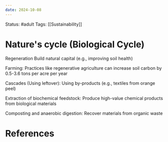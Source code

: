 ```yaml
---
date: 2024-10-08
---
```


Status: #adult 
Tags: [[Sustainability]]
# Nature's cycle (Biological Cycle)
Regeneration Build natural capital (e.g., improving soil health)

Farming: Practices like regenerative agriculture can increase soil carbon by 0.5-3.6 tons per acre per year

Cascades (Using leftover): Using by-products (e.g., textiles from orange peel)

Extraction of biochemical feedstock: Produce high-value chemical products from biological materials

Composting and anaerobic digestion: Recover materials from organic waste
# References